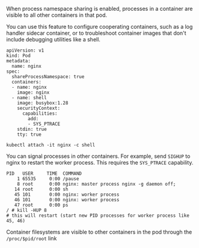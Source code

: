 When process namespace sharing is enabled, processes in a container are visible to all other containers in that pod.

You can use this feature to configure cooperating containers, such as a log handler sidecar container, or to troubleshoot container images that don't include debugging utilities like a shell.
```
apiVersion: v1
kind: Pod
metadata:
  name: nginx
spec:
  shareProcessNamespace: true
  containers:
  - name: nginx
    image: nginx
  - name: shell
    image: busybox:1.28
    securityContext:
      capabilities:
        add:
        - SYS_PTRACE
    stdin: true
    tty: true

kubectl attach -it nginx -c shell

```
You can signal processes in other containers. For example, send `SIGHUP` to nginx to restart the worker process. This requires the `SYS_PTRACE` capability.
```
PID   USER     TIME  COMMAND
    1 65535     0:00 /pause
    8 root      0:00 nginx: master process nginx -g daemon off;
   14 root      0:00 sh
   45 101       0:00 nginx: worker process
   46 101       0:00 nginx: worker process
   47 root      0:00 ps
/ # kill -HUP 8
# this will restart (start new PID processes for worker process like 45, 46)
```

Container filesystems are visible to other containers in the pod through the `/proc/$pid/root` link
